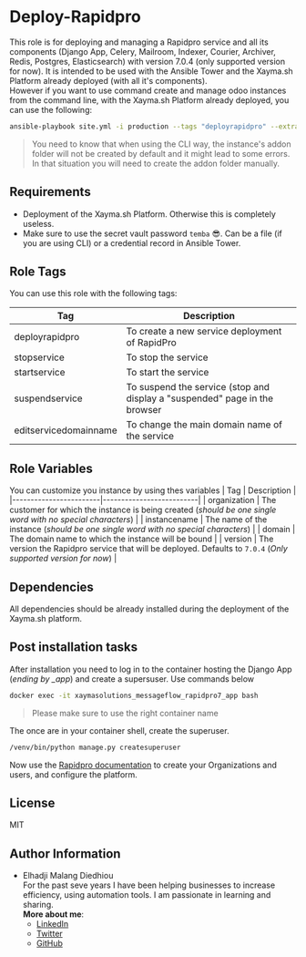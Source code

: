 Deploy-Rapidpro
=========

This role is for deploying and managing a Rapidpro service and all its components (Django App, Celery, Mailroom, Indexer, Courier, Archiver, Redis, Postgres, Elasticsearch) with version 7.0.4 (only supported version for now).
It is intended to be used with the Ansible Tower and the Xayma.sh Platform already deployed (with all it's components).  
However if you want to use command create and manage odoo instances from the command line, with the Xayma.sh Platform already deployed, you can use the following:

```bash
ansible-playbook site.yml -i production --tags "deployrapidpro" --extra-vars "organization=xaymasolutions instancename=messageflow domain=messageflow.xaymasolutions.com" --vault-pass-file "vault_password" -K
```

> You need to know that when using the CLI way, the instance's addon folder will not be created by default and it might lead to some errors. In that situation you will need to create the addon folder manually.


Requirements
------------
- Deployment of the Xayma.sh Platform. Otherwise this is completely useless.
- Make sure to use the secret vault password `temba` 😎. Can be a file (if you are using CLI) or a credential record in Ansible Tower.


Role Tags
---------
You can use this role with the following tags: 

| Tag                    | Description              |
|------------------------|--------------------------|
| deployrapidpro         | To create a new service deployment of RapidPro  |
| stopservice            | To stop the service      |
| startservice           | To start the service     |
| suspendservice         | To suspend the service (stop and display a "suspended" page in the browser |
| editservicedomainname  | To change the main domain name of the service   |


Role Variables
--------------

You can customize you instance by using thes variables
| Tag                    | Description              |
|------------------------|--------------------------|
| organization           | The customer for which the instance is being created (*should be one single word with no special characters*) |
| instancename           | The name of the instance (*should be one single word with no special characters*)  |
| domain                 | The domain name to which the instance will be bound |
| version                | The version the Rapidpro service that will be deployed. Defaults to `7.0.4` (*Only supported version for now*) |


Dependencies
------------
All dependencies should be already installed during the deployment of the Xayma.sh platform.

Post installation tasks
----------------------
After installation you need to log in to the container hosting the Django App (*ending by _app*) and create a supersuser. Use commands below
```bash
docker exec -it xaymasolutions_messageflow_rapidpro7_app bash
```
> Please make sure to use the right container name

The once are in your container shell, create the superuser.
```bash
/venv/bin/python manage.py createsuperuser
```

Now use the [Rapidpro documentation](https://rapidpro.github.io/rapidpro/docs/hosting/) to create your Organizations and users, and configure the platform.

License
-------

MIT

Author Information
------------------

- Elhadji Malang Diedhiou  
For the past seve years I have been helping businesses to increase efficiency, using automation tools. I am passionate in learning and sharing.  
**More about me**:
  * [LinkedIn]
  * [Twitter]
  * [GitHub]

[LinkedIn]: https://linkedin.com/in/supermalang
[GitHub]: https://github.com/supermalang
[Twitter]: https://twitter.com/supermalang_

